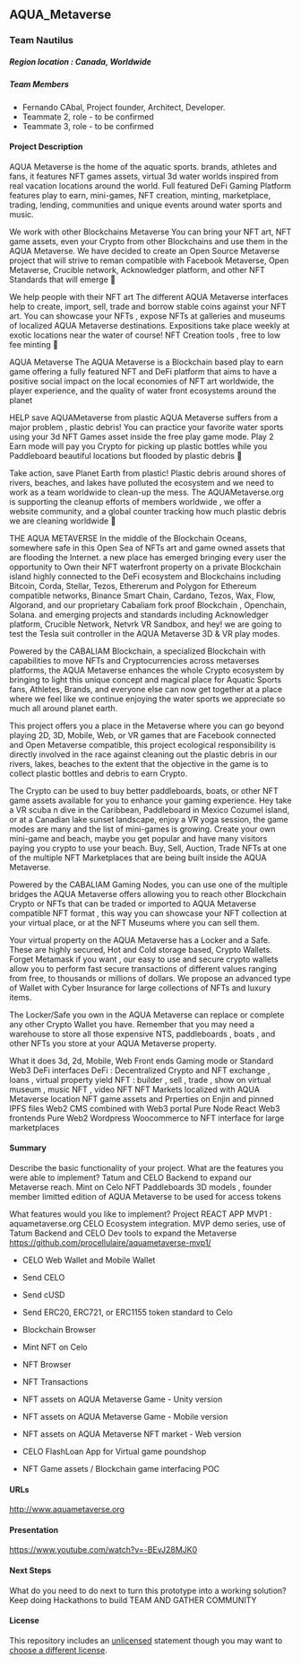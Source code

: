 ## AQUA_Metaverse
### Team Nautilus

##### Region location : Canada, Worldwide

##### Team Members
- Fernando CAbal, Project founder, Architect, Developer. 
- Teammate 2, role - to be confirmed
- Teammate 3, role - to be confirmed

#### Project Description
AQUA Metaverse is the home of the aquatic sports. brands, athletes and fans, it features NFT games assets, virtual 3d water worlds inspired from real vacation locations around the world. Full featured DeFi Gaming Platform features play to earn, mini-games, NFT creation, minting, marketplace, trading, lending, communities and unique events around water sports and music.

We work with other Blockchains Metaverse You can bring your NFT art, NFT game assets, even your Crypto from other Blockchains and use them in the AQUA Metaverse. We have decided to create an Open Source Metaverse project that will strive to reman compatible with Facebook Metaverse, Open Metaverse, Crucible network, Acknowledger platform, and other NFT Standards that will emerge 

We help people with their NFT art The different AQUA Metaverse interfaces help to create, import, sell, trade and borrow stable coins against your NFT art. You can showcase your NFTs , expose NFTs at galleries and museums of localized AQUA Metaverse destinations. Expositions take place weekly at exotic locations near the water of course! NFT Creation tools , free to low fee minting 

AQUA Metaverse The AQUA Metaverse is a Blockchain based play to earn game offering a fully featured NFT and DeFi platform that aims to have a positive social impact on the local economies of NFT art worldwide, the player experience, and the quality of water front ecosystems around the planet

HELP save AQUAMetaverse from plastic AQUA Metaverse suffers from a major problem , plastic debris! You can practice your favorite water sports using your 3d NFT Games asset inside the free play game mode. Play 2 Earn mode will pay you Crypto for picking up plastic bottles while you Paddleboard beautiful locations but flooded by plastic debris 

Take action, save Planet Earth from plastic! Plastic debris around shores of rivers, beaches, and lakes have polluted the ecosystem and we need to work as a team worldwide to clean-up the mess. The AQUAMetaverse.org is supporting the cleanup efforts of members worldwide , we offer a website community, and a global counter tracking how much plastic debris we are cleaning worldwide 

THE AQUA METAVERSE In the middle of the Blockchain Oceans, somewhere safe in this Open Sea of NFTs art and game owned assets that are flooding the Internet. a new place has emerged bringing every user the opportunity to Own their NFT waterfront property on a private Blockchain island highly connected to the DeFi ecosystem and Blockchains including Bitcoin, Corda, Stellar, Tezos, Ethererum and Polygon for Ethereum compatible networks, Binance Smart Chain, Cardano, Tezos, Wax, Flow, Algorand, and our proprietary Cabaliam fork proof Blockchain , Openchain, Solana. and emerging projects and standards including Acknowledger platform, Crucible Network, Netvrk VR Sandbox, and hey! we are going to test the Tesla suit controller in the AQUA Metaverse 3D & VR play modes.

Powered by the CABALIAM Blockchain, a specialized Blockchain with capabilities to move NFTs and Cryptocurrencies across metaverses platforms, the AQUA Metaverse enhances the whole Crypto ecosystem by bringing to light this unique concept and magical place for Aquatic Sports fans, Athletes, Brands, and everyone else can now get together at a place where we feel like we continue enjoying the water sports we appreciate so much all around planet earth.

This project offers you a place in the Metaverse where you can go beyond playing 2D, 3D, Mobile, Web, or VR games that are Facebook connected and Open Metaverse compatible, this project ecological responsibility is directly involved in the race against cleaning out the plastic debris in our rivers, lakes, beaches to the extent that the objective in the game is to collect plastic bottles and debris to earn Crypto.

The Crypto can be used to buy better paddleboards, boats, or other NFT game assets available for you to enhance your gaming experience. Hey take a VR scuba n dive in the Caribbean, Paddleboard in Mexico Cozumel island, or at a Canadian lake sunset landscape, enjoy a VR yoga session, the game modes are many and the list of mini-games is growing. Create your own mini-game and beach, maybe you get popular and have many visitors paying you crypto to use your beach. Buy, Sell, Auction, Trade NFTs at one of the multiple NFT Marketplaces that are being built inside the AQUA Metaverse.

Powered by the CABALIAM Gaming Nodes, you can use one of the multiple bridges the AQUA Metaverse offers allowing you to reach other Blockchain Crypto or NFTs that can be traded or imported to AQUA Metaverse compatible NFT format , this way you can showcase your NFT collection at your virtual place, or at the NFT Museums where you can sell them.

Your virtual property on the AQUA Metaverse has a Locker and a Safe. These are highly secured, Hot and Cold storage based, Crypto Wallets. Forget Metamask if you want , our easy to use and secure crypto wallets allow you to perform fast secure transactions of different values ranging from free, to thousands or millions of dollars. We propose an advanced type of Wallet with Cyber Insurance for large collections of NFTs and luxury items.

The Locker/Safe you own in the AQUA Metaverse can replace or complete any other Crypto Wallet you have. Remember that you may need a warehouse to store all those expensive NTS, paddleboards , boats , and other NFTs you store at your AQUA Metaverse property.

What it does
3d, 2d, Mobile, Web Front ends Gaming mode or Standard Web3 DeFi interfaces DeFi : Decentralized Crypto and NFT exchange , loans , virtual property yield NFT : builder , sell , trade , show on virtual museum , music NFT , video NFT NFT Markets localized with AQUA Metaverse location NFT game assets and Prperties on Enjin and pinned IPFS files Web2 CMS combined with Web3 portal Pure Node React Web3 frontends Pure Web2 Wordpress Woocommerce to NFT interface for large marketplaces

#### Summary
Describe the basic functionality of your project. What are the features you were able to implement? 
Tatum and CELO Backend to expand our Metaverse reach.
Mint on Celo NFT Paddleboards 3D models , founder member limitted edition of AQUA Metaverse to be used for access tokens

What features would you like to implement?
Project REACT APP MVP1 : aquametaverse.org CELO Ecosystem integration. MVP demo series, use of Tatum Backend and CELO Dev tools to expand the Metaverse
https://github.com/procellulaire/aquametaverse-mvp1/

* CELO Web Wallet and Mobile Wallet

* Send CELO

* Send cUSD

* Send ERC20, ERC721, or ERC1155 token standard to Celo

* Blockchain Browser

* Mint NFT on Celo

* NFT Browser

* NFT Transactions

* NFT assets on AQUA Metaverse Game - Unity version

* NFT assets on AQUA Metaverse Game - Mobile version

* NFT assets on AQUA Metaverse NFT market - Web version

* CELO FlashLoan App for Virtual game poundshop 

* NFT Game assets / Blockchain game interfacing POC 



#### URLs
http://www.aquametaverse.org


#### Presentation
https://www.youtube.com/watch?v=-BEvJ28MJK0


#### Next Steps
What do you need to do next to turn this prototype into a working solution?
Keep doing Hackathons to build TEAM AND GATHER COMMUNITY

#### License
This repository includes an [unlicensed](http://unlicense.org/) statement though you may want to [choose a different license](https://choosealicense.com/).
